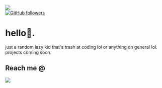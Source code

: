 ![](https://komarev.com/ghpvc/?username=icantcodelolz&color=blueviolet)           
[![GitHub followers](https://img.shields.io/github/followers/icantskid.svg?style=social&label=Follow&maxAge=2592000)](https://github.com/icantskid?tab=followers)
# hello👋.
just a random lazy kid that's trash at coding lol or anything on general lol.
projects coming soon.

## Reach me @
<img
src=https://discord.c99.nl/widget/theme-3/850946809827950603.png>
